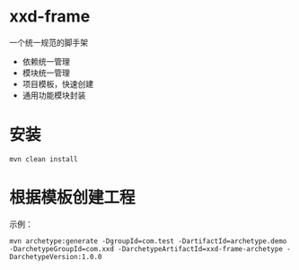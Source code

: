 # xxd-frame
一个统一规范的脚手架
* 依赖统一管理
* 模块统一管理
* 项目模板，快速创建
* 通用功能模块封装

# 安装
```shell
mvn clean install
```

# 根据模板创建工程
示例：  
```shell
mvn archetype:generate -DgroupId=com.test -DartifactId=archetype.demo -DarchetypeGroupId=com.xxd -DarchetypeArtifactId=xxd-frame-archetype -DarchetypeVersion:1.0.0
```